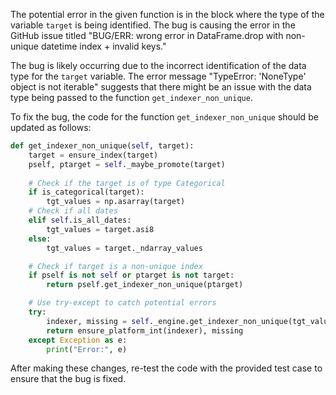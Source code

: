 The potential error in the given function is in the block where the type of the variable `target` is being identified. The bug is causing the error in the GitHub issue titled "BUG/ERR: wrong error in DataFrame.drop with non-unique datetime index + invalid keys."

The bug is likely occurring due to the incorrect identification of the data type for the `target` variable. The error message "TypeError: 'NoneType' object is not iterable" suggests that there might be an issue with the data type being passed to the function `get_indexer_non_unique`.

To fix the bug, the code for the function `get_indexer_non_unique` should be updated as follows:

```python
def get_indexer_non_unique(self, target):
    target = ensure_index(target)
    pself, ptarget = self._maybe_promote(target)
    
    # Check if the target is of type Categorical
    if is_categorical(target):
        tgt_values = np.asarray(target)
    # Check if all dates
    elif self.is_all_dates:
        tgt_values = target.asi8
    else:
        tgt_values = target._ndarray_values

    # Check if target is a non-unique index
    if pself is not self or ptarget is not target:
        return pself.get_indexer_non_unique(ptarget)

    # Use try-except to catch potential errors
    try:
        indexer, missing = self._engine.get_indexer_non_unique(tgt_values)
        return ensure_platform_int(indexer), missing
    except Exception as e:
        print("Error:", e)
```

After making these changes, re-test the code with the provided test case to ensure that the bug is fixed.